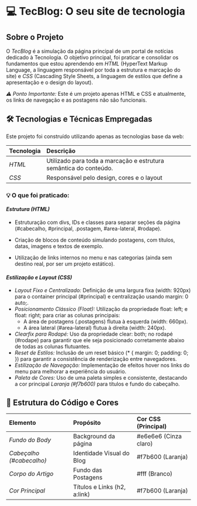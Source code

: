 # 💻 TecBlog: O seu site de tecnologia

## Sobre o Projeto

O *TecBlog* é a simulação da página principal de um portal de notícias dedicado à Tecnologia. O objetivo principal, foi praticar e consolidar os fundamentos que estou aprendendo em *HTML* (HyperText Markup Language, a linguagem responsável por toda a estrutura e marcação do site) e *CSS* (Cascading Style Sheets, a linguagem de estilos que define a apresentação e o design do layout).

*⚠️ Ponto Importante:*
Este é um projeto apenas HTML e CSS e atualmente, os links de navegação e as postagens não são funcionais.

## 🛠️ Tecnologias e Técnicas Empregadas

Este projeto foi construído utilizando apenas as tecnologias base da web:

| Tecnologia | Descrição |
| :--- | :--- |
| *HTML* | Utilizado para toda a marcação e estrutura semântica do conteúdo. |
| *CSS* | Responsável pelo design, cores e o layout |

### 💡 O que foi praticado:

#### *Estrutura (HTML)*

* Estruturação com divs, IDs e classes para separar seções da página (#cabecalho, #principal, .postagem, #area-lateral, #rodape).

* Criação de blocos de conteúdo simulando postagens, com títulos, datas, imagens e textos de exemplo.

* Utilização de links internos no menu e nas categorias (ainda sem destino real, por ser um projeto estático).

#### *Estilização e Layout (CSS)*

* *Layout Fixo e Centralizado:* Definição de uma largura fixa (width: 920px) para o container principal (#principal) e centralização usando margin: 0 auto;.
* *Posicionamento Clássico (Float):* Utilização da propriedade float: left; e float: right; para criar as colunas principais:
    * A área de postagens (.postagens) flutua à esquerda (width: 660px).
    * A área lateral (#area-lateral) flutua à direita (width: 240px).
* *Clearfix para Rodapé:* Uso da propriedade clear: both; no rodapé (#rodape) para garantir que ele seja posicionado corretamente abaixo de todas as colunas flutuantes.
* *Reset de Estilos:* Inclusão de um reset básico (* { margin: 0; padding: 0; }) para garantir a consistência de renderização entre navegadores.
* *Estilização de Navegação:* Implementação de efeitos hover nos links do menu para melhorar a experiência do usuário.
* *Paleta de Cores:* Uso de uma paleta simples e consistente, destacando a cor principal *Laranja (#f7b600)* para títulos e fundo do cabeçalho.

## 🎨 Estrutura do Código e Cores

| Elemento | Propósito | Cor CSS (Principal) |
| :--- | :--- | :--- |
| *Fundo do Body* | Background da página | #e6e6e6 (Cinza claro) |
| *Cabeçalho (#cabecalho)* | Identidade Visual do Blog | #f7b600 (Laranja) |
| *Corpo do Artigo* | Fundo das Postagens | #fff (Branco) |
| *Cor Principal* | Títulos e Links (h2, a:link) | #f7b600 (Laranja) |
